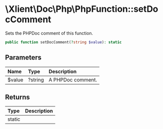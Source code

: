 # \\Xlient\\Doc\\Php\\PhpFunction::setDocComment

Sets the PHPDoc comment of this function.

```php
public function setDocComment(?string $value): static
```

## Parameters

| Name | Type | Description |
| :--- | :--- | :--- |
| $value | ?string | A PHPDoc comment. |

## Returns

| Type | Description |
| :--- | :--- |
| static |  |